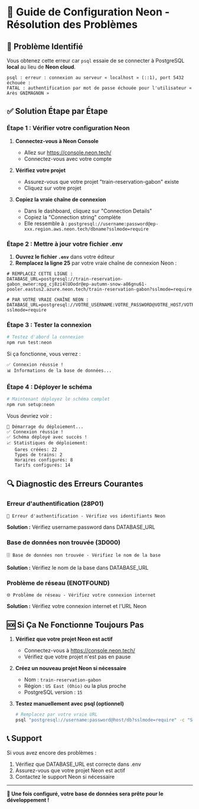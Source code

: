 # 🔧 Guide de Configuration Neon - Résolution des Problèmes

## 🚨 Problème Identifié

Vous obtenez cette erreur car `psql` essaie de se connecter à PostgreSQL **local** au lieu de **Neon cloud**.

```
psql : erreur : connexion au serveur « localhost » (::1), port 5432 échouée : 
FATAL : authentification par mot de passe échouée pour l'utilisateur « Arès GNIMAGNON »
```

## ✅ Solution Étape par Étape

### **Étape 1 : Vérifier votre configuration Neon**

1. **Connectez-vous à Neon Console**
   - Allez sur https://console.neon.tech/
   - Connectez-vous avec votre compte

2. **Vérifiez votre projet**
   - Assurez-vous que votre projet "train-reservation-gabon" existe
   - Cliquez sur votre projet

3. **Copiez la vraie chaîne de connexion**
   - Dans le dashboard, cliquez sur "Connection Details"
   - Copiez la "Connection string" complète
   - Elle ressemble à : `postgresql://username:password@ep-xxx.region.aws.neon.tech/dbname?sslmode=require`

### **Étape 2 : Mettre à jour votre fichier .env**

1. **Ouvrez le fichier `.env`** dans votre éditeur
2. **Remplacez la ligne 25** par votre vraie chaîne de connexion Neon :

```env
# REMPLACEZ CETTE LIGNE :
DATABASE_URL=postgresql://train-reservation-gabon_owner:npg_cj8zi4lUOodr@ep-autumn-snow-a86gnu61-pooler.eastus2.azure.neon.tech/train-reservation-gabon?sslmode=require

# PAR VOTRE VRAIE CHAÎNE NEON :
DATABASE_URL=postgresql://VOTRE_USERNAME:VOTRE_PASSWORD@VOTRE_HOST/VOTRE_DB?sslmode=require
```

### **Étape 3 : Tester la connexion**

```bash
# Testez d'abord la connexion
npm run test:neon
```

Si ça fonctionne, vous verrez :
```
✅ Connexion réussie !
📊 Informations de la base de données...
```

### **Étape 4 : Déployer le schéma**

```bash
# Maintenant déployez le schéma complet
npm run setup:neon
```

Vous devriez voir :
```
🚀 Démarrage du déploiement...
✅ Connexion réussie !
✅ Schéma déployé avec succès !
📈 Statistiques de déploiement:
   Gares créées: 22
   Types de trains: 2
   Horaires configurés: 8
   Tarifs configurés: 14
```

## 🔍 Diagnostic des Erreurs Courantes

### **Erreur d'authentification (28P01)**
```
🔐 Erreur d'authentification - Vérifiez vos identifiants Neon
```
**Solution :** Vérifiez username:password dans DATABASE_URL

### **Base de données non trouvée (3D000)**
```
🗄️ Base de données non trouvée - Vérifiez le nom de la base
```
**Solution :** Vérifiez le nom de la base dans DATABASE_URL

### **Problème de réseau (ENOTFOUND)**
```
🌐 Problème de réseau - Vérifiez votre connexion internet
```
**Solution :** Vérifiez votre connexion internet et l'URL Neon

## 🆘 Si Ça Ne Fonctionne Toujours Pas

1. **Vérifiez que votre projet Neon est actif**
   - Connectez-vous à https://console.neon.tech/
   - Vérifiez que votre projet n'est pas en pause

2. **Créez un nouveau projet Neon si nécessaire**
   - Nom : `train-reservation-gabon`
   - Région : `US East (Ohio)` ou la plus proche
   - PostgreSQL version : `15`

3. **Testez manuellement avec psql (optionnel)**
   ```bash
   # Remplacez par votre vraie URL
   psql "postgresql://username:password@host/db?sslmode=require" -c "SELECT version();"
   ```

## 📞 Support

Si vous avez encore des problèmes :
1. Vérifiez que DATABASE_URL est correcte dans .env
2. Assurez-vous que votre projet Neon est actif
3. Contactez le support Neon si nécessaire

---

**🎉 Une fois configuré, votre base de données sera prête pour le développement !**
